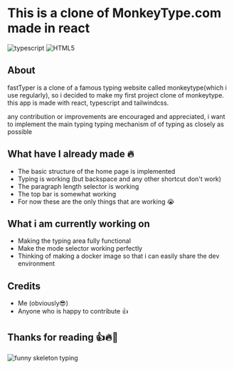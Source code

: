 # This is a clone of MonkeyType.com made in react

![typescript](https://img.shields.io/badge/typescript-%23007ACC.svg?style=for-the-badge&logo=typescript&logoColor=white)
![HTML5](https://img.shields.io/badge/html5-%23E34F26.svg?style=for-the-badge&logo=html5&logoColor=white)

## About 

fastTyper is a clone of a famous typing website called monkeytype(which i use regularly), so i decided to make my first project clone of monkeytype. this app is made with react, typescript and tailwindcss. 

any contribution or improvements are encouraged and appreciated, i want to implement the main typing typing mechanism of of typing as closely as possible

## What have I already made 🔥

  - The basic structure of the home page is implemented
  - Typing is working (but backspace and any other shortcut don't work)
  - The paragraph length selector is working 
  - The top bar is somewhat working
  - For now these are the only things that are working 😭

 ## What i am currently working on

 - Making the typing area fully functional
 - Make the mode selector working perfectly
 - Thinking of making a docker image so that i can easily share the dev environment

## Credits

- Me (obviously😎)
- Anyone who is happy to contribute 👍

## Thanks for reading 👍🔥🙌

![funny skeleton typing](https://media4.giphy.com/media/v1.Y2lkPTc5MGI3NjExam52aTU1NW1odGpiaDR1YWcwM2Z2ZGV5ajE1ajc2amR2ZXN0YXlscyZlcD12MV9pbnRlcm5hbF9naWZfYnlfaWQmY3Q9Zw/ThrM4jEi2lBxd7X2yz/giphy.gif)


